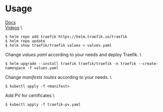 # Usage

[Docs](https://doc.traefik.io/traefik/) \
[Videos](https://www.youtube.com/playlist?list=PL34sAs7_26wNldKrBBY_uagluNKC9cCak) \

```shell
$ helm repo add traefik https://helm.traefik.io/traefik
$ helm repo update
$ helm show traefik/traefik values > values.yaml
```

Change _values.yaml_ according to your needs and deploy Traefik. \

```shell
$ helm upgrade --install traefik traefik/traefik -n traefik --create-namespace -f values.yaml
```

Change _manifests routes_ according to your needs. \

```shell
$ kubectl apply -f <manifest>
```

Add PV for certificates \

```shell
$ kubectl apply -f traefik-pv.yaml
```